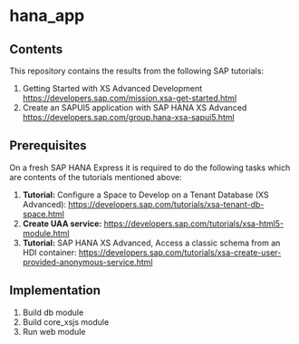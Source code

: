 # hana_app

## Contents

This repository contains the results from the following SAP tutorials:

1. Getting Started with XS Advanced Development
https://developers.sap.com/mission.xsa-get-started.html
2. Create an SAPUI5 application with SAP HANA XS Advanced
https://developers.sap.com/group.hana-xsa-sapui5.html

## Prerequisites

On a fresh SAP HANA Express it is required to do the following tasks which are contents of the tutorials mentioned above:

1. __Tutorial:__ Configure a Space to Develop on a Tenant Database (XS Advanced): https://developers.sap.com/tutorials/xsa-tenant-db-space.html
2. __Create UAA service:__ https://developers.sap.com/tutorials/xsa-html5-module.html
3. __Tutorial:__ SAP HANA XS Advanced, Access a classic schema from an HDI container: https://developers.sap.com/tutorials/xsa-create-user-provided-anonymous-service.html

## Implementation

1. Build db module
2. Build core_xsjs module
3. Run web module

